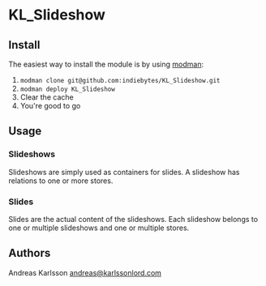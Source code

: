 # KL_Slideshow

## Install

The easiest way to install the module is by using [modman](https://github.com/karlssonlord/modman):

1. `modman clone git@github.com:indiebytes/KL_Slideshow.git`
2. `modman deploy KL_Slideshow`
3. Clear the cache
4. You're good to go

## Usage

### Slideshows

Slideshows are simply used as containers for slides. A slideshow has relations to one or more stores.

### Slides

Slides are the actual content of the slideshows. Each slideshow belongs to one or multiple slideshows and one or multiple stores.

## Authors

Andreas Karlsson <andreas@karlssonlord.com>